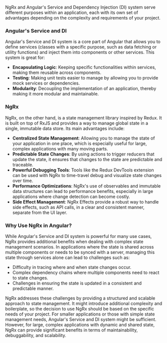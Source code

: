 NgRx and Angular's Service and Dependency Injection (DI) system serve different purposes within an application, each with its own set of advantages depending on the complexity and requirements of your project.

### Angular's Service and DI

Angular's Service and DI system is a core part of Angular that allows you to define services (classes with a specific purpose, such as data fetching or utility functions) and inject them into components or other services. This system is great for:

- **Encapsulating Logic**: Keeping specific functionalities within services, making them reusable across components.
- **Testing**: Making unit tests easier to manage by allowing you to provide mock services or dependencies.
- **Modularity**: Decoupling the implementation of an application, thereby making it more modular and maintainable.

### NgRx

NgRx, on the other hand, is a state management library inspired by Redux. It is built on top of RxJS and provides a way to manage global state in a single, immutable data store. Its main advantages include:

- **Centralized State Management**: Allowing you to manage the state of your application in one place, which is especially useful for large, complex applications with many moving parts.
- **Predictable State Changes**: By using actions to trigger reducers that update the state, it ensures that changes to the state are predictable and traceable.
- **Powerful Debugging Tools**: Tools like the Redux DevTools extension can be used with NgRx to time-travel debug and visualize state changes over time.
- **Performance Optimizations**: NgRx's use of observables and immutable data structures can lead to performance benefits, especially in large applications where change detection can become costly.
- **Side Effect Management**: NgRx Effects provide a robust way to handle side effects, such as API calls, in a clear and consistent manner, separate from the UI layer.

### Why Use NgRx in Angular?

While Angular's Service and DI system is powerful for many use cases, NgRx provides additional benefits when dealing with complex state management scenarios. In applications where the state is shared across multiple components or needs to be synced with a server, managing this state through services alone can lead to challenges such as:

- Difficulty in tracing where and when state changes occur.
- Complex dependency chains where multiple components need to react to state changes.
- Challenges in ensuring the state is updated in a consistent and predictable manner.

NgRx addresses these challenges by providing a structured and scalable approach to state management. It might introduce additional complexity and boilerplate, so the decision to use NgRx should be based on the specific needs of your project. For smaller applications or those with simple state management needs, Angular's Service and DI system might be sufficient. However, for large, complex applications with dynamic and shared state, NgRx can provide significant benefits in terms of maintainability, debuggability, and scalability.